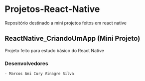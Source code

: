 # Projetos-React-Native
Repositório destinado a mini projetos feitos em react native
## ReactNative_CriandoUmApp (Mini Projeto)
Projeto feito para estudo básico do React Native
### Desenvolvedores
    - Marcos Ani Cury Vinagre Silva
  
